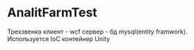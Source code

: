 ﻿# AnalitFarmTest

Трехзвенка клиент - wcf сервер - бд mysql(entity framwork).
Используется IoC контейнер Unity